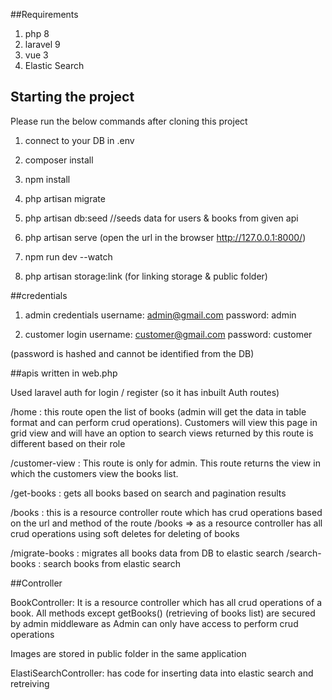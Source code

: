 ##Requirements
1. php 8
2. laravel 9
3. vue 3
4. Elastic Search

## Starting the project
Please run the below commands after cloning this project
1. connect to your DB in .env
2. composer install
3. npm install
4. php artisan migrate
5. php artisan db:seed //seeds data for users & books from given api
6. php artisan serve (open the url in the browser http://127.0.0.1:8000/)
7. npm run dev --watch

8. php artisan storage:link (for linking storage & public folder)

##credentials
1. admin credentials
    username: admin@gmail.com
    password: admin 

2. customer login
   username: customer@gmail.com
    password: customer

(password is hashed and cannot be identified from the DB)

##apis
written in web.php

Used laravel auth for login / register (so it has inbuilt Auth routes)

/home : this route open the list of books (admin will get the data in table format and can perform crud operations).
        Customers will view this page in grid view and will have an option to search
        views returned by this route is different based on their role

/customer-view : This route is only for admin. This route returns the view in which the customers view the books list.

/get-books : gets all books based on search and pagination results

/books : this is a resource controller route which has crud operations based on the url and method of the route
/books => as a resource controller has all crud operations
using soft deletes for deleting of books



/migrate-books :  migrates all books data from DB to elastic search
/search-books : search books from elastic search



##Controller

BookController:
It is a resource controller which has all crud operations of a book.
All methods except getBooks() (retrieving of books list) are secured by admin middleware as Admin can only have access to perform crud operations

Images are stored in public folder in the same application

ElastiSearchController:
has code for inserting data into elastic search and retreiving
